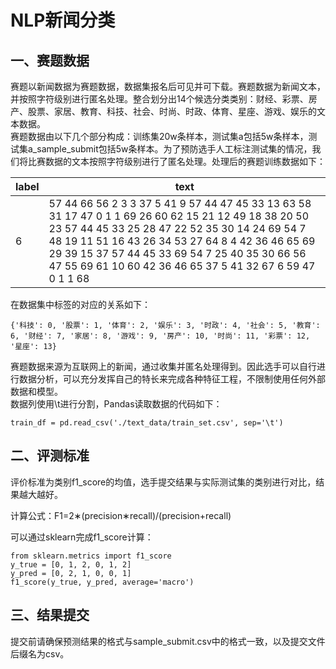 # NLP新闻分类
## 一、赛题数据

赛题以新闻数据为赛题数据，数据集报名后可见并可下载。赛题数据为新闻文本，并按照字符级别进行匿名处理。整合划分出14个候选分类类别：财经、彩票、房产、股票、家居、教育、科技、社会、时尚、时政、体育、星座、游戏、娱乐的文本数据。  
赛题数据由以下几个部分构成：训练集20w条样本，测试集a包括5w条样本，测试集a_sample_submit包括5w条样本。为了预防选手人工标注测试集的情况，我们将比赛数据的文本按照字符级别进行了匿名处理。处理后的赛题训练数据如下：

| label | text |
| --- | --- |
| 6 | 57 44 66 56 2 3 3 37 5 41 9 57 44 47 45 33 13 63 58 31 17 47 0 1 1 69 26 60 62 15 21 12 49 18 38 20 50 23 57 44 45 33 25 28 47 22 52 35 30 14 24 69 54 7 48 19 11 51 16 43 26 34 53 27 64 8 4 42 36 46 65 69 29 39 15 37 57 44 45 33 69 54 7 25 40 35 30 66 56 47 55 69 61 10 60 42 36 46 65 37 5 41 32 67 6 59 47 0 1 1 68 |

在数据集中标签的对应的关系如下：

```
{'科技': 0, '股票': 1, '体育': 2, '娱乐': 3, '时政': 4, '社会': 5, '教育': 6, '财经': 7, '家居': 8, '游戏': 9, '房产': 10, '时尚': 11, '彩票': 12, '星座': 13}
```

赛题数据来源为互联网上的新闻，通过收集并匿名处理得到。因此选手可以自行进行数据分析，可以充分发挥自己的特长来完成各种特征工程，不限制使用任何外部数据和模型。  
数据列使用\\t进行分割，Pandas读取数据的代码如下：

```
train_df = pd.read_csv('./text_data/train_set.csv', sep='\t')
```

## 二、评测标准

评价标准为类别f1_score的均值，选手提交结果与实际测试集的类别进行对比，结果越大越好。

计算公式：F1=2∗(precision∗recall)/(precision+recall) 

可以通过sklearn完成f1_score计算：

```
from sklearn.metrics import f1_score
y_true = [0, 1, 2, 0, 1, 2]
y_pred = [0, 2, 1, 0, 0, 1]
f1_score(y_true, y_pred, average='macro')
```

## 三、结果提交

提交前请确保预测结果的格式与sample\_submit.csv中的格式一致，以及提交文件后缀名为csv。